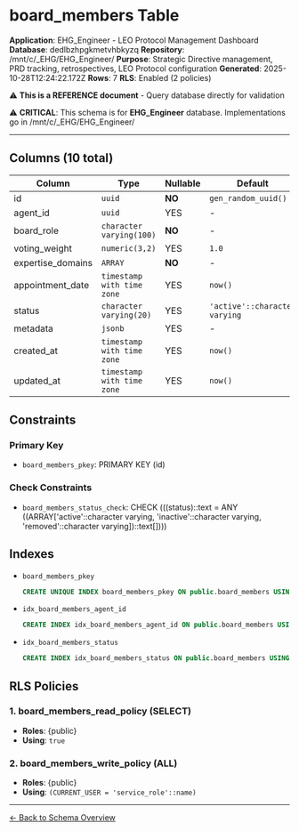 # board_members Table

**Application**: EHG_Engineer - LEO Protocol Management Dashboard
**Database**: dedlbzhpgkmetvhbkyzq
**Repository**: /mnt/c/_EHG/EHG_Engineer/
**Purpose**: Strategic Directive management, PRD tracking, retrospectives, LEO Protocol configuration
**Generated**: 2025-10-28T12:24:22.172Z
**Rows**: 7
**RLS**: Enabled (2 policies)

⚠️ **This is a REFERENCE document** - Query database directly for validation

⚠️ **CRITICAL**: This schema is for **EHG_Engineer** database. Implementations go in /mnt/c/_EHG/EHG_Engineer/

---

## Columns (10 total)

| Column | Type | Nullable | Default | Description |
|--------|------|----------|---------|-------------|
| id | `uuid` | **NO** | `gen_random_uuid()` | - |
| agent_id | `uuid` | YES | - | - |
| board_role | `character varying(100)` | **NO** | - | - |
| voting_weight | `numeric(3,2)` | YES | `1.0` | - |
| expertise_domains | `ARRAY` | **NO** | - | - |
| appointment_date | `timestamp with time zone` | YES | `now()` | - |
| status | `character varying(20)` | YES | `'active'::character varying` | - |
| metadata | `jsonb` | YES | - | - |
| created_at | `timestamp with time zone` | YES | `now()` | - |
| updated_at | `timestamp with time zone` | YES | `now()` | - |

## Constraints

### Primary Key
- `board_members_pkey`: PRIMARY KEY (id)

### Check Constraints
- `board_members_status_check`: CHECK (((status)::text = ANY ((ARRAY['active'::character varying, 'inactive'::character varying, 'removed'::character varying])::text[])))

## Indexes

- `board_members_pkey`
  ```sql
  CREATE UNIQUE INDEX board_members_pkey ON public.board_members USING btree (id)
  ```
- `idx_board_members_agent_id`
  ```sql
  CREATE INDEX idx_board_members_agent_id ON public.board_members USING btree (agent_id)
  ```
- `idx_board_members_status`
  ```sql
  CREATE INDEX idx_board_members_status ON public.board_members USING btree (status)
  ```

## RLS Policies

### 1. board_members_read_policy (SELECT)

- **Roles**: {public}
- **Using**: `true`

### 2. board_members_write_policy (ALL)

- **Roles**: {public}
- **Using**: `(CURRENT_USER = 'service_role'::name)`

---

[← Back to Schema Overview](../database-schema-overview.md)
